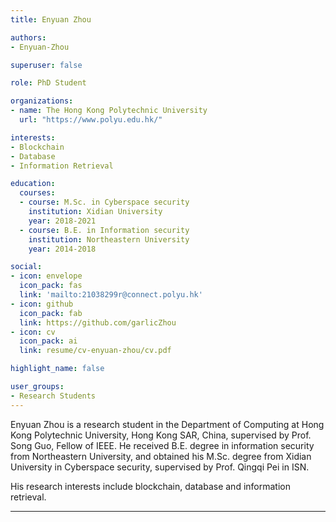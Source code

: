 ```yaml
---
title: Enyuan Zhou

authors:
- Enyuan-Zhou

superuser: false

role: PhD Student

organizations:
- name: The Hong Kong Polytechnic University
  url: "https://www.polyu.edu.hk/"

interests:
- Blockchain
- Database
- Information Retrieval

education:
  courses:
  - course: M.Sc. in Cyberspace security
    institution: Xidian University
    year: 2018-2021
  - course: B.E. in Information security
    institution: Northeastern University
    year: 2014-2018

social:
- icon: envelope
  icon_pack: fas
  link: 'mailto:21038299r@connect.polyu.hk'
- icon: github
  icon_pack: fab
  link: https://github.com/garlicZhou
- icon: cv
  icon_pack: ai
  link: resume/cv-enyuan-zhou/cv.pdf

highlight_name: false

user_groups:
- Research Students
---
```


Enyuan Zhou is a research student in the Department of Computing at Hong Kong Polytechnic University, Hong Kong SAR, China, supervised by Prof. Song Guo, Fellow of IEEE.  He received B.E. degree in information security from Northeastern University, and obtained his M.Sc. degree from Xidian University in Cyberspace security, supervised by Prof. Qingqi Pei in ISN.

His research interests include blockchain, database and information retrieval.

---